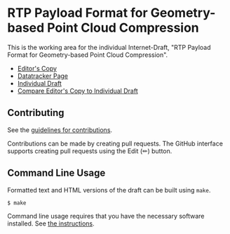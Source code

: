 # RTP Payload Format for Geometry-based Point Cloud Compression

This is the working area for the individual Internet-Draft, "RTP Payload Format for Geometry-based Point Cloud Compression".

* [Editor's Copy](https://mengelbart.github.io/draft-engelbart-avtcore-rtp-gpcc/#go.draft-engelbart-avtcore-rtp-gpcc.html)
* [Datatracker Page](https://datatracker.ietf.org/doc/draft-engelbart-avtcore-rtp-gpcc)
* [Individual Draft](https://datatracker.ietf.org/doc/html/draft-engelbart-avtcore-rtp-gpcc)
* [Compare Editor's Copy to Individual Draft](https://mengelbart.github.io/draft-engelbart-avtcore-rtp-gpcc/#go.draft-engelbart-avtcore-rtp-gpcc.diff)


## Contributing

See the
[guidelines for contributions](https://github.com/mengelbart/draft-engelbart-avtcore-rtp-gpcc/blob/main/CONTRIBUTING.md).

Contributions can be made by creating pull requests.
The GitHub interface supports creating pull requests using the Edit (✏) button.


## Command Line Usage

Formatted text and HTML versions of the draft can be built using `make`.

```sh
$ make
```

Command line usage requires that you have the necessary software installed.  See
[the instructions](https://github.com/martinthomson/i-d-template/blob/main/doc/SETUP.md).

